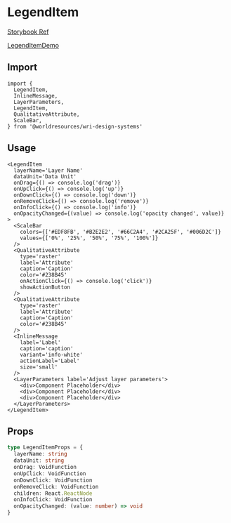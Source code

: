 # LegendItem

[Storybook Ref](https://wri.github.io/wri-design-systems/?path=/docs/geospatial-legends-legend-item--docs)

[LegendItemDemo](https://github.com/wri/wri-design-systems/blob/main/src/components/Geospatial/Legends/LegendItem/LegendItemDemo.tsx)

## Import

```tsx
import {
  LegendItem,
  InlineMessage,
  LayerParameters,
  LegendItem,
  QualitativeAttribute,
  ScaleBar,
} from '@worldresources/wri-design-systems'
```

## Usage

```tsx
<LegendItem
  layerName='Layer Name'
  dataUnit='Data Unit'
  onDrag={() => console.log('drag')}
  onUpClick={() => console.log('up')}
  onDownClick={() => console.log('down')}
  onRemoveClick={() => console.log('remove')}
  onInfoClick={() => console.log('info')}
  onOpacityChanged={(value) => console.log('opacity changed', value)}
>
  <ScaleBar
    colors={['#EDF8FB', '#B2E2E2', '#66C2A4', '#2CA25F', '#006D2C']}
    values={['0%', '25%', '50%', '75%', '100%']}
  />
  <QualitativeAttribute
    type='raster'
    label='Attribute'
    caption='Caption'
    color='#238B45'
    onActionClick={() => console.log('click')}
    showActionButton
  />
  <QualitativeAttribute
    type='raster'
    label='Attribute'
    caption='Caption'
    color='#238B45'
  />
  <InlineMessage
    label='Label'
    caption='caption'
    variant='info-white'
    actionLabel='Label'
    size='small'
  />
  <LayerParameters label='Adjust layer parameters'>
    <div>Component Placeholder</div>
    <div>Component Placeholder</div>
    <div>Component Placeholder</div>
  </LayerParameters>
</LegendItem>
```

## Props

```ts
type LegendItemProps = {
  layerName: string
  dataUnit: string
  onDrag: VoidFunction
  onUpClick: VoidFunction
  onDownClick: VoidFunction
  onRemoveClick: VoidFunction
  children: React.ReactNode
  onInfoClick: VoidFunction
  onOpacityChanged: (value: number) => void
}
```
